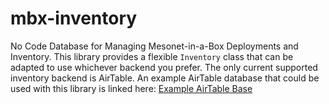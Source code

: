 # mbx-inventory
No Code Database for Managing Mesonet-in-a-Box Deployments and Inventory. This library provides a flexible `Inventory` class that can be adapted to use whichever backend you prefer. The only current supported inventory backend is AirTable. An example AirTable database that could be used with this library is linked here: [Example AirTable Base](https://airtable.com/appasuz41SO5upfoa/shrHWLUAPB4wiOHY0)

